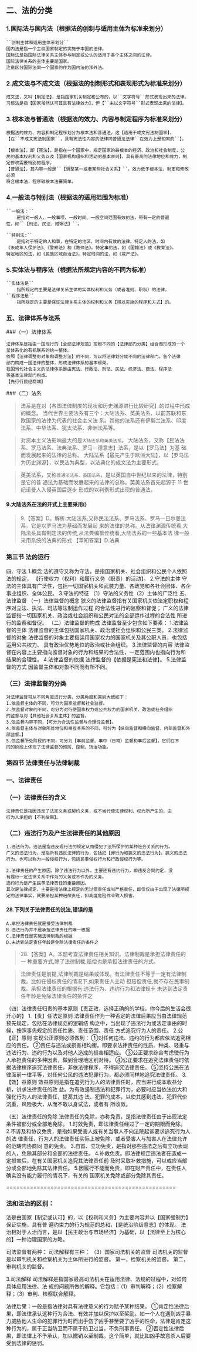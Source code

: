 ## 二、法的分类
### 1.国际法与国内法（根据法的创制与适用主体为标准来划分）
    ``创制主体和适用主体来划分``
    国内法是指一个主权国家制定的实施于本国的法律。
    国际法是指国际法律关系主体参与制定或公认的适用于各个主体之间的法律。
    国际法律关系的主体主要是国家。
    注意区分国际法同一个国家的作为国内法的涉外法。

### 2.成文法与不成文法（根据法的创制形式和表现形式为标准来划分）
    成文法，又叫【制定法】，是指国家机关制定和公布的，以``文字符号``形式表现出来的法律。
    习惯法是指【国家虽然认可其具有法律效力】，但【``未以文字符号``形式表现出来的法律】。

### 3.根本法与普通法（根据法的效力、内容与制定程序为标准来划分）
    根据法的效力、内容和制定程序划分为根本法和普通法。这【适用于成文宪法制国家】，
    【在``不成文宪法制国家``，具有宪法性内容的法律同普通法法律``在效力上是相同的``】。

    【根本法】，即【宪法】，是指在一个国家中，规定国家的最根本的经济、政治和社会制度，公
    民的基本权利和义务以及【国家机构组织和活动的基本原则】，具有最高的法律地位和效力，制
    定修改需要特别的程序。
    【普通法】，其内容一般是``【调整某一或者某些社会关系】``，效力低于根本法，制定和修改必须
    符合根本法，程序较根本法要简单。

### 4.一般法与特别法（根据法的适用范围为标准）
    ``一般法：``
        是指对一般人、一般事项、一般时间、一般空间范围有效的法，带有一定的普遍
    性，如``【刑法、民法、婚姻法】``。

    ``特别法:``
        是指对于特定的人和事，在特定的地区、时间内有效的法律。特定人的法，如
    《未成年人保护法》、《警察法》和《教师法》。特定事的法，如《国籍法》或《教育法》。
    特定地区的法，如《民族区域自治法》。特定时间的法，如《戒严法》。

### 5.实体法与程序法（根据法所规定内容的不同为标准）
    ``实体法是``
        指所规定的主要是法律关系主体的实体权利和义务（或者准则、职权）的法律，
    ``程序法是``
        指所规定的主要是保怔法律关系主体的权利和义务【得以实施的程序和方式】的。


    
### 五、法律体系与法系

###（一）法律体系

    法律体系是指由一国现行的【全部法律规范】按照不同的【法律部门分类】组合而形成的一个
    呈体系化的有机联系的统一整体。
    依照【法律调整的对象和调整方法】的不同，可以将法律划分成不同的法律部门。各个法律
    部门构成一国法律的整体，形成法律体系的基本框架。
    我国当代社会主义的法律体系是由宪法、行政法、刑法、民法、经济法、商法、程序法
    等基本法律部门构成。
    【先行行民经商城】

###（二）法系

>   法系是在对【各国法律制度的现状和历史渊源进行比较研究】的过程中形成的概念。
    当代世界主要法系有三个：大陆法系、英美法系、以前苏联和东欧国家的法律为代表的社会主义法
    系。其他的法系还有伊斯兰法系、印度法系、中华法系、犹太法系、非洲法系等。

>   对资本主义法影响最大的是``大陆法系和英美法系``。
    大陆法系，又称【民法法系、罗马法系、法典法系、罗马－德意志】法系，是以【罗马法】为基
    础而发展起来的法律的总称。
    大陆法系【最先产生于欧洲大陆】，以【罗马法为历史渊源】，以民法为典型，以法典化的成文法为主要形式。

>   英美法系，又称``普通法法系、英国法系``，是以英国自中世纪以来的法律，特别是它的普
    通法为基础而发展起来的法律的总称。英美法系首先起源于 11 世纪诺曼人入侵英国后逐步
    形成的以判例形式出现的普通法。

#### 9.大陆法系在法的开式上主要采用()
>   9.【答案】D。解析:大陆法系,又称民法法系、罗马法系、罗马一日尔曼法系。它是以罗马法为基础而发展起
来的法律的总称。从法律渊源传统看,大陆法系具有制定法的传统,从法典编纂传统看,大陆法系的一些基本法
律一般采用系统的法典的形式
>   【莘知答案】D.法典

### 第三节 法的运行



四、守法
1.概念
    法的遵守又称为守法，是指国家机关、社会组织和公民个人依照法的规定，
    【行使权力（权利）和履行义务（职责）的活动】。
2.守法的主体
    守法的主体具有广泛性，包括一切国家机关和武装力量、各政党和各社会团体、各企
    事业组织、全体公民。
3.守法的特征
    （1）守法的义务性（2）主体的广泛性
五、法律监督
（一）法律监督的概念
    狭义的法律监督指有关国家机关依法定职权和程序对立法、执法、司法等法制运作过程
    的合法性进行的监察和督促；
    广义的法律监督指一切国家机关、政治或社会组织和公民对法的全部运作过程的合法性
    所进行的监察和督促。
（二）法律监督的构成
法律监督至少包含如下要素：
1.法律监督的主体
    法律监督的主体包括国家机关、政治或社会组织和公民三类。
2.法律监督的对象
    法律监督的对象主要指运用国家权力的国家机关及其公职人员，也包括运用公共权力、
    具有政治优势地位的政治或社会组织。
3.法律监督的内容
    法律监督在内容上主要指向监督对象的行为和结果的合法性，一定范围内也指向行为和
    结果的合理性。
4.法律监督的依据
    法律监督的【依据是宪法和法律】。
5.法律监督的方式
    因监督主体和对象不同而有所不同。

### （三）法律监督的分类

    对法律监督可从不同角度进行分类，分类角度和类别大致如下：
    1.依监督主体的不同，可分为国家监督和社会监督。
    2.依监督对象的不同，可分为对行使国家权力或公共权力的国家机关、政治或社会组织
    的监督与对【其他社会关系主体】的监督。
    3.依监督内容不同，【可分为合法性监督与合理性监督】。
    4.依监督主体与对象所处地位和相互关系的不同，可分为【纵向监督和横向监督、内部监督和外部监督。】
    5.依监督所处阶段的不同，可分为【事前监督、事中（日常）监督和事后监督】，它们在不
    同的阶段上体现了法律监督的预防、控制、矫治功能。


### 第四节 法律责任与法律制裁

### 一、法律责任
### （一）法律责任的含义

    法律责任是指因违反了法定义务或契约义务，或不当行使法律权利、权力所产生的，由
    行为人承担的【不利后果】。

### （二）违法行为及产生法律责任的其他原因
    1.违法行为。违法是指违反现行法的规定从而侵犯了法所保护的某种社会关系的行为。
    广义的违法行为，是指所有违反法律的行为，包括犯【罪行为和狭义的违法行为】。狭义的违法
    行为，也可以称为一般侵权行为，包括民事侵权行为和行政侵权行为等。

    2.法律责任的产生原因。除了违法行为以外，主要还有违约行为，即违反合同约定，没
    有履行一定法律关系中作为的义务或不作为的义务。
    违约行为是产生民事法律责任的重要原因。
    其次是法律规定，主要是指法律上规定的无过错责任或叫严格责任，即仅仅由于出现了法律所规定的法律事实，就要承担某种赔偿责任，如高度危险作业致人损害。


#### 28.下列关于法律责任的说法,错误的是
    A.承担法律责任就是接受法律制裁
    B.违法行为并不是承担法律责任的唯一根据
    C.法律责任是实施法律制裁的根据
    D.未达到法定责任年龄是免除法律责任的条件之
>   28.【答案】A。本题考查法律责任相关知识。法律制裁是承担法律责任的一
    种重要方式,除了法律制裁,赔偿也是承担法律责任的方式。 
      
>   法律责任是前提,法律制裁是结果或体现。有法律责任不等于一定有法律制裁。比如在侵权责任的情况下,如果责任人主动
    担赔偿责任,就不存在民事制裁。承担法律责任的根据有:违法行为、违约行为和法律规卡
    未达到法定责任年龄是免除法律责任的条件之    


（四）法律责任归责的基本原则【责正效，选择正确的的学校，你今后的生活会很开心的】
1.【责】任法定原则
法律责任作为一种否定的法律后果应当由法律规范预先规定，包括在法律规范的逻辑结
构之中，当出现了违法行为或法定事由的时候，按照事先规定的责任性质、责任范围、责任
方式追究行为人的责任。
2.公【正】原则
实现公正原则必须做到：
    ①对任何违法、违约的行为都应依法追究相应的责任。
    ②责任与违法或损害相均衡。即要求法律责任的性质、种类、轻重与违法行为、违约行为以及对他人造成的损害相适应。
    ③公正要求综合考虑使行为人承担责任的多种因素，做到合理地区别对待。
    ④公正要求在追究法律责任时依据法律程序追究法律责任，非依法律程序，不得追究法律责任。
    ⑤坚持公民在法律面前一律平等，对任何公民的违法犯罪行为，都必须同样地追究法律责任。
3.【效】益原则
    效益原则是指在追究行为人的法律责任时，应当进行成本收益分析，讲求法律责任的效
    益。为有效遏制违法和犯罪行为，必要时应当依法加大和强化行为人的法律责任，提髙其违
    法、犯罪的成本，以使其感到违法、犯罪代价沉重，风险极大，从而不敢以身试法，或者有
    所收敛。

（五）法律责任的免除
法律责任的免除，亦称免责，是指法律责任由于出现法定条件被部分或全部地免除。
    1.时效免责，即法律责任经过了一定的期限而免除。
    2.不诉及和协议免责，是指如果受害人或有关当事人不向法院起诉要求追究行为人的法
    律责任，行为人的法律责任实际上被免除，或者受害人与加害人在法律允许的范畴内协商同
    意的免责。
    3.自首、立功免责，是指对那些违法之后有立功表现的人，免除其部分和全部的法律责任。
    4.补救免责。即法律规定违法者在造成一定损害后，在有关国家机关追究其法律责任前
    及时采取补救措施，可以或应当部分或全部地免除其法律责任。
    5.因履行不能而免责，即在财产责任中，在责任人确实没有能力履行的情况下，有关的
    国家机关免除或部分免除其责任。


==================================================
### 法和法治的区别：
法是由国家【制定或认可】的，以【权利和义务】为主要内容并以【国家强制力】保证实施，具有普
遍约束力的行为规范的总和，【是统治阶级意志】的体现。
法治相对于人治而言，是以【民主政治与市场经济】为基础，以【法律至上为核心的】一种治理国家的方略。




司法监督有两种：
司法解释有三种：
（3）国家司法机关的监督
    司法机关的监督是以审判机关和检察机关为主体所进行的监督。
    第一，检察机关的监督。
    第二，审判机关的监督。

3.司法解释
    司法解释是指国家最高司法机关在适用法律、法规的过程中，对如何具体应用法律、法
    规的问题所做的解释。它包括：（1）审判解释；（2）检察解释；（3）审判、检察联合解释。


法律后果：一般是指法律对具有法律意义的行为赋予某种结果。
①肯定性法律后果，即法律承认这种行为合法、有效并加以保护以至奖励。如一个人在遇到凶手暴力威胁他人生命的犯罪行为时而出手伤了凶手甚至要了凶手的性命，法律是肯定这种行为的，属于正当防卫而不属于防卫过当，不负刑事责任。
②否定性法律后果，即法律上不予承认，加以撤销以至制裁。这个简单，就比如凶手故意杀人后要受到法律的惩罚。


